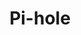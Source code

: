 ---
title: Pi-hole
descripton: "Tutorials on the topic of Pi-hole"
menu:
  sidebar:
    name: Pi-hole
    identifier: pihole
    parent: privacy
    weight: 200
tags: ["pihole", "linux", "video", "privacy"]
categories: ["Tutorials", "Video", "Privacy"]
---